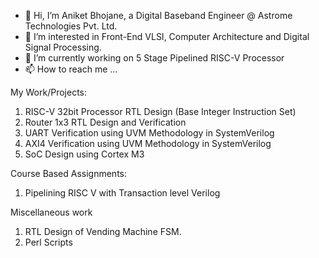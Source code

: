 - 👋 Hi, I’m Aniket Bhojane, a Digital Baseband Engineer @ Astrome Technologies Pvt. Ltd. 
- 👀 I’m interested in Front-End VLSI, Computer Architecture and Digital Signal Processing.
- 🌱 I’m currently working on 5 Stage Pipelined RISC-V Processor
- 📫 How to reach me ...

My Work/Projects:

1. RISC-V 32bit Processor RTL Design (Base Integer Instruction Set)
2. Router 1x3 RTL Design and Verification
3. UART Verification using UVM Methodology in SystemVerilog
4. AXI4 Verification using UVM Methodology in SystemVerilog
6. SoC Design using Cortex M3

Course Based Assignments:

1. Pipelining RISC V with Transaction level Verilog

Miscellaneous work 

1. RTL Design of Vending Machine FSM.
2. Perl Scripts


<!---
aniketb005/aniketb005 is a ✨ special ✨ repository because its `README.md` (this file) appears on your GitHub profile.
You can click the Preview link to take a look at your changes.
--->
